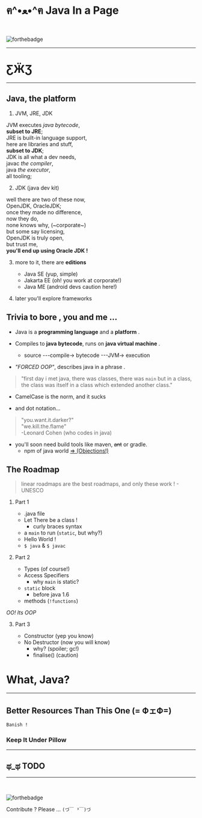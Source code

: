 # ฅ^•ﻌ•^ฅ Java In a Page


<br>

![forthebadge](https://forthebadge.com/images/badges/built-with-swag.svg)   

---

# ƸӜƷ

---

## Java, the platform

1. JVM, JRE, JDK

JVM executes _java bytecode_,  
**subset to JRE**;  
JRE is built-in language support,  
here are libraries and stuff,  
**subset to JDK**;  
JDK is all what a dev needs,  
javac _the compiler_,  
java _the executor_,  
all tooling;


2. JDK (java dev kit)  

well there are two of these now,  
OpenJDK, OracleJDK;  
once they made no difference,  
now they do,  
none knows why, (~corporate~)  
but some say licensing,  
OpenJDK is truly open,  
but trust me,  
**you'll end up using Oracle JDK !**  

3. more to it, there are **editions**

    - Java SE (yup, simple)
    - Jakarta EE (oh! you work at corporate!)
    - Java ME (android devs caution here!)

4. later you'll explore frameworks

  

## Trivia to bore , you and me ...

- Java is a **programming language** and a **platform** . 

- Compiles to **java bytecode**, runs on **java virtual machine** .
    - source ---compile-> bytecode ---JVM-> execution 

- _"FORCED OOP"_, describes java in a phrase .

> "first day i met java, there was classes, there was `main` but in a class, the class was itself in a class which extended another class."

- CamelCase is the norm, and it sucks

- and dot notation...

> "you.want.it.darker?"  
"we.kill.the.flame"  
-Leonard Cohen (who codes in java)
 
- you'll soon need build tools like maven, ~~ant~~ or gradle.
    - npm of java world [=> (Objections!)](https://stackoverflow.com/questions/38388824/is-maven-similar-to-npm)






## The Roadmap

> linear roadmaps are the best roadmaps, and only these work ! - UNESCO

1. Part 1

    - .java file
    - Let There be a class !
        - curly braces syntax
    - a `main` to run (`static`, but why?)
    - Hello World !
    - `$ java` & `$ javac` 

2. Part 2

    - Types (of course!)
    - Access Specifiers
        - why `main` is static?
    - `static` block
        - before java 1.6
    - methods (`!functions`)

*OO! Its OOP*

3. Part 3

    - Constructor (yep you know)
    - No Destructor (now you will know)
        - why? (spoiler; gc!)
        - finalise() (caution)
    
    






















# What, Java?

---

## Better Resources Than This One (= ФェФ=)

`Banish !`



### Keep It Under Pillow

---

## ಥ_ಥ TODO

---

<br>

![forthebadge](https://forthebadge.com/images/badges/cc-0.svg)  

Contribute ? Please ... `(づ￣ ³￣)づ`
